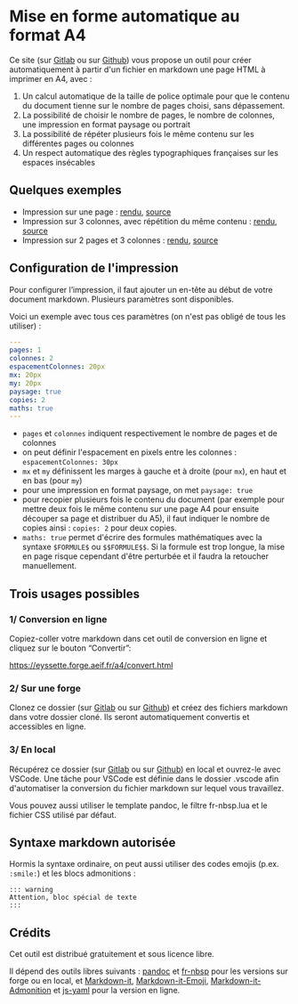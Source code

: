 <!-- ---
header-includes: |
  <title>Mise en forme automatique au format A4</title>
  <link rel="stylesheet" href="https://unpkg.com/sakura.css/css/sakura.css" media="screen" />
  <link rel="stylesheet" href="https://unpkg.com/sakura.css/css/sakura-dark.css" media="screen and (prefers-color-scheme: dark)" />
  <style>pre > code {white-space: pre-line;}a{color:darkorchid!important}</style>
--- -->

# Mise en forme automatique au format A4

Ce site (sur [Gitlab](https://forge.aeif.fr/eyssette/a4) ou sur [Github](https://github.com/eyssette/a4)) vous propose un outil pour créer automatiquement à partir d'un fichier en markdown une page HTML à imprimer en A4, avec :

1. Un calcul automatique de la taille de police optimale pour que le contenu du document tienne sur le nombre de pages choisi, sans dépassement.
2. La possibilité de choisir le nombre de pages, le nombre de colonnes, une impression en format paysage ou portrait
3. La possibilité de répéter plusieurs fois le même contenu sur les différentes pages ou colonnes
4. Un respect automatique des règles typographiques françaises sur les espaces insécables

## Quelques exemples

- Impression sur une page : [rendu](https://eyssette.forge.aeif.fr/a4/test-1page), [source](https://eyssette.forge.aeif.fr/a4/test-1page.md)
- Impression sur 3 colonnes, avec répétition du même contenu : [rendu](https://eyssette.forge.aeif.fr/a4/test-3colonnes-copies), [source](https://eyssette.forge.aeif.fr/a4/test-3colonnes-copies.md)
- Impression sur 2 pages et 3 colonnes : [rendu](https://eyssette.forge.aeif.fr/a4/test-2pages), [source](https://eyssette.forge.aeif.fr/a4/test-2pages.md)


## Configuration de l'impression

Pour configurer l’impression, il faut ajouter un en-tête au début de votre document markdown. Plusieurs paramètres sont disponibles.

Voici un exemple avec tous ces paramètres (on n'est pas obligé de tous les utiliser) :

```yaml
---
pages: 1
colonnes: 2
espacementColonnes: 20px
mx: 20px
my: 20px
paysage: true
copies: 2
maths: true
---
```

- `pages` et `colonnes` indiquent respectivement le nombre de pages et de colonnes
- on peut définir l'espacement en pixels entre les colonnes : `espacementColonnes: 30px`
- `mx` et `my` définissent les marges à gauche et à droite (pour `mx`), en haut et en bas (pour `my`)
- pour une impression en format paysage, on met `paysage: true`
- pour recopier plusieurs fois le contenu du document (par exemple pour mettre deux fois le même contenu sur une page A4 pour ensuite découper sa page et distribuer du A5), il faut indiquer le nombre de copies ainsi : `copies: 2` pour deux copies.
- `maths: true` permet d'écrire des formules mathématiques avec la syntaxe `$FORMULE$` ou `$$FORMULE$$`. Si la formule est trop longue, la mise en page risque cependant d'être perturbée et il faudra la retoucher manuellement.


## Trois usages possibles

### 1/ Conversion en ligne

Copiez-coller votre markdown dans cet outil de conversion en ligne et cliquez sur le bouton “Convertir”:

<https://eyssette.forge.aeif.fr/a4/convert.html>


### 2/ Sur une forge

Clonez ce dossier (sur [Gitlab](https://forge.aeif.fr/eyssette/a4) ou sur [Github](https://github.com/eyssette/a4)) et créez des fichiers markdown dans votre dossier cloné.
Ils seront automatiquement convertis et accessibles en ligne.

### 3/ En local

Récupérez ce dossier (sur [Gitlab](https://forge.aeif.fr/eyssette/a4) ou sur [Github](https://github.com/eyssette/a4)) en local et ouvrez-le avec VSCode. Une tâche pour VSCode est définie dans le dossier .vscode afin d'automatiser la conversion du fichier markdown sur lequel vous travaillez.

Vous pouvez aussi utiliser le template pandoc, le filtre fr-nbsp.lua et le fichier CSS utilisé par défaut.

## Syntaxe markdown autorisée

Hormis la syntaxe ordinaire, on peut aussi utiliser des codes emojis (p.ex. `:smile:`)
et les blocs admonitions :

```
::: warning
Attention, bloc spécial de texte
:::
```


## Crédits

Cet outil est distribué gratuitement et sous licence libre.

Il dépend des outils libres suivants : [pandoc](https://pandoc.org/) et [fr-nbsp](https://github.com/InseeFrLab/pandoc-filter-fr-nbsp) pour les versions sur forge ou en local, et [Markdown-it](https://github.com/markdown-it/markdown-it), [Markdown-it-Emoji](https://github.com/markdown-it/markdown-it-emoji), [Markdown-it-Admonition](https://github.com/docarys/markdown-it-admonition)  et [js-yaml](https://github.com/nodeca/js-yaml) pour la version en ligne.
